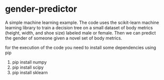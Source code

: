 # gender-predictor
A simple machine learning example.
The code uses the scikit-learn machine learning library to train a decision tree on a small dataset of body metrics (height, width, and shoe size) labeled male or female. Then we can predict the gender of someone given a novel set of body metrics.

for the execution of the code you need to install some dependencies using pip
1. pip install numpy
2. pip install scipy
3. pip install sklearn
